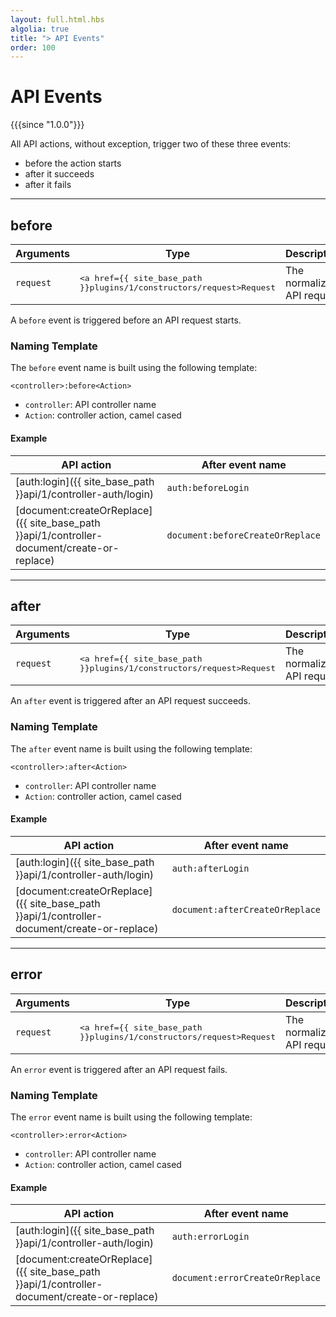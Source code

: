 ```yaml
---
layout: full.html.hbs
algolia: true
title: "> API Events"
order: 100
---
```


# API Events

{{{since "1.0.0"}}}

All API actions, without exception, trigger two of these three events: 

* before the action starts
* after it succeeds
* after it fails

---

## before

| Arguments | Type | Description |
|-----------|------|-------------|
| `request` | <pre><a href={{ site_base_path }}plugins/1/constructors/request>Request</a></pre> | The normalized API request |

A `before` event is triggered before an API request starts.

### Naming Template

The `before` event name is built using the following template:

`<controller>:before<Action>`

* `controller`: API controller name
* `Action`: controller action, camel cased

#### Example

| API action | After event name |
|------------|------------------|
| [auth:login]({{ site_base_path }}api/1/controller-auth/login) | `auth:beforeLogin` |
| [document:createOrReplace]({{ site_base_path }}api/1/controller-document/create-or-replace) | `document:beforeCreateOrReplace` |

---

## after

| Arguments | Type | Description |
|-----------|------|-------------|
| `request` | <pre><a href={{ site_base_path }}plugins/1/constructors/request>Request</a></pre> | The normalized API request |

An `after` event is triggered after an API request succeeds.

### Naming Template

The `after` event name is built using the following template:

`<controller>:after<Action>`

* `controller`: API controller name
* `Action`: controller action, camel cased

#### Example

| API action | After event name |
|------------|------------------|
| [auth:login]({{ site_base_path }}api/1/controller-auth/login) | `auth:afterLogin` |
| [document:createOrReplace]({{ site_base_path }}api/1/controller-document/create-or-replace) | `document:afterCreateOrReplace` |

---

## error

| Arguments | Type | Description |
|-----------|------|-------------|
| `request` | <pre><a href={{ site_base_path }}plugins/1/constructors/request>Request</a></pre> | The normalized API request |

An `error` event is triggered after an API request fails.

### Naming Template

The `error` event name is built using the following template:

`<controller>:error<Action>`

* `controller`: API controller name
* `Action`: controller action, camel cased

#### Example

| API action | After event name |
|------------|------------------|
| [auth:login]({{ site_base_path }}api/1/controller-auth/login) | `auth:errorLogin` |
| [document:createOrReplace]({{ site_base_path }}api/1/controller-document/create-or-replace) | `document:errorCreateOrReplace` |
